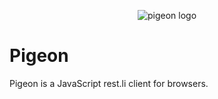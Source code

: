 <p align="center">
  <img src="https://cdn.awwni.me/13dsm.png" alt="pigeon logo" />
</p>

# Pigeon

Pigeon is a JavaScript rest.li client for browsers.